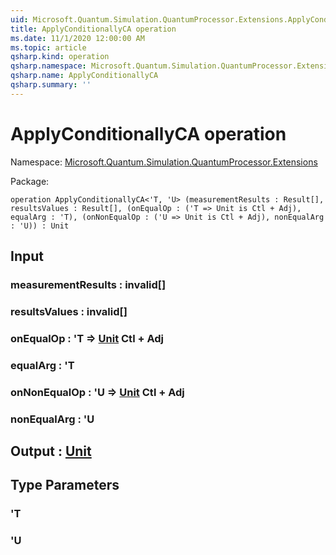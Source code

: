 ```yaml
---
uid: Microsoft.Quantum.Simulation.QuantumProcessor.Extensions.ApplyConditionallyCA
title: ApplyConditionallyCA operation
ms.date: 11/1/2020 12:00:00 AM
ms.topic: article
qsharp.kind: operation
qsharp.namespace: Microsoft.Quantum.Simulation.QuantumProcessor.Extensions
qsharp.name: ApplyConditionallyCA
qsharp.summary: ''
---
```


# ApplyConditionallyCA operation

Namespace: [Microsoft.Quantum.Simulation.QuantumProcessor.Extensions](xref:Microsoft.Quantum.Simulation.QuantumProcessor.Extensions)

Package: [](https://nuget.org/packages/)




```qsharp
operation ApplyConditionallyCA<'T, 'U> (measurementResults : Result[], resultsValues : Result[], (onEqualOp : ('T => Unit is Ctl + Adj), equalArg : 'T), (onNonEqualOp : ('U => Unit is Ctl + Adj), nonEqualArg : 'U)) : Unit
```


## Input

### measurementResults : __invalid<Result>__[]




### resultsValues : __invalid<Result>__[]




### onEqualOp : 'T => [Unit](xref:microsoft.quantum.lang-ref.unit) Ctl + Adj




### equalArg : 'T




### onNonEqualOp : 'U => [Unit](xref:microsoft.quantum.lang-ref.unit) Ctl + Adj




### nonEqualArg : 'U





## Output : [Unit](xref:microsoft.quantum.lang-ref.unit)



## Type Parameters

### 'T


### 'U

